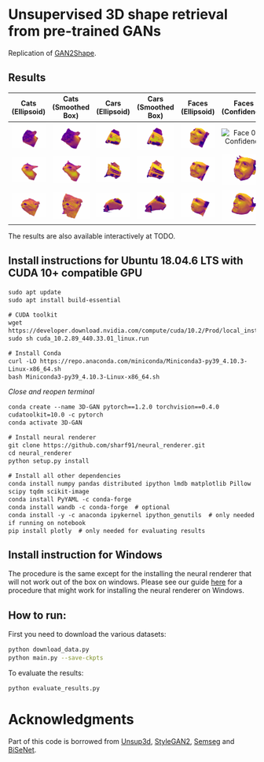 # Unsupervised 3D shape retrieval from pre-trained GANs
Replication of [GAN2Shape](https://github.com/XingangPan/GAN2Shape).

## Results
| Cats (Ellipsoid) | Cats (Smoothed Box) | Cars (Ellipsoid) | Cars (Smoothed Box) | Faces (Ellipsoid) | Faces (Confidence) |
| :---: | :---: | :---: | :---: | :---: | :---: |
| ![Cat 0 - Ellipsoid](docs/Cat%20-%20Ellipsoid/plotly__im_0.gif) | ![Cat 0 - Smoothed Box](docs/Cat%20-%20Smoothed%20box/plotly__im_0.gif) | ![Car 0 - Ellipsoid](docs/Car%20-%20Ellipsoid/plotly__im_0.gif) | ![Car 0 - Smoothed Box](docs/Car%20-%20Smoothed%20box/plotly__im_0.gif) | ![Face 0 - Ellipsoid](docs/Face%20-%20Ellipsoid/plotly__im_0.gif) | ![Face 0 - Confidence](docs/Face%20-%20Confidence/plotly__im_0.gif) | 
| ![Cat 1 - Ellipsoid](docs/Cat%20-%20Ellipsoid/plotly__im_1.gif) | ![Cat 1 - Smoothed Box](docs/Cat%20-%20Smoothed%20box/plotly__im_1.gif) | ![Car 4 - Ellipsoid](docs/Car%20-%20Ellipsoid/plotly__im_4.gif) | ![Car 4 - Smoothed Box](docs/Car%20-%20Smoothed%20box/plotly__im_4.gif) | ![Face 1 - Ellipsoid](docs/Face%20-%20Ellipsoid/plotly__im_1.gif) | ![Face 1 - Confidence](docs/Face%20-%20Confidence/plotly__im_1.gif) |
| ![Cat 2 - Ellipsoid](docs/Cat%20-%20Ellipsoid/plotly__im_2.gif) | ![Cat 2 - Smoothed Box](docs/Cat%20-%20Smoothed%20box/plotly__im_2.gif) | ![Car 5 - Ellipsoid](docs/Car%20-%20Ellipsoid/plotly__im_5.gif) | ![Car 5 - Smoothed Box](docs/Car%20-%20Smoothed%20box/plotly__im_5.gif) | ![Face 2 - Ellipsoid](docs/Face%20-%20Ellipsoid/plotly__im_2.gif) | ![Face 2 - Confidence](docs/Face%20-%20Confidence/plotly__im_2.gif) |

The results are also available interactively at TODO.
## Install instructions for Ubuntu 18.04.6 LTS with CUDA 10+ compatible GPU
```
sudo apt update
sudo apt install build-essential
```
```
# CUDA toolkit
wget https://developer.download.nvidia.com/compute/cuda/10.2/Prod/local_installers/cuda_10.2.89_440.33.01_linux.run
sudo sh cuda_10.2.89_440.33.01_linux.run
```
```
# Install Conda
curl -LO https://repo.anaconda.com/miniconda/Miniconda3-py39_4.10.3-Linux-x86_64.sh
bash Miniconda3-py39_4.10.3-Linux-x86_64.sh
```
*Close and reopen terminal*
```
conda create --name 3D-GAN pytorch==1.2.0 torchvision==0.4.0 cudatoolkit=10.0 -c pytorch
conda activate 3D-GAN
```
```
# Install neural renderer
git clone https://github.com/sharf91/neural_renderer.git
cd neural_renderer
python setup.py install
```
```
# Install all other dependencies
conda install numpy pandas distributed ipython lmdb matplotlib Pillow scipy tqdm scikit-image
conda install PyYAML -c conda-forge
conda install wandb -c conda-forge  # optional
conda install -y -c anaconda ipykernel ipython_genutils  # only needed if running on notebook
pip install plotly  # only needed for evaluating results
```

## Install instruction for Windows
The procedure is the same except for the installing the neural renderer that will not work out of the box on windows.
Please see our guide [here](https://github.com/alessioGalatolo/GAN-2D-to-3D/tree/nr-windows-instructions) for a procedure that might work for installing the neural renderer on Windows.

## How to run:
First you need to download the various datasets:
```sh
python download_data.py
python main.py --save-ckpts
```
To evaluate the results:
```
python evaluate_results.py
```
# Acknowledgments
Part of this code is borrowed from [Unsup3d](https://github.com/elliottwu/unsup3d), [StyleGAN2](https://github.com/rosinality/stylegan2-pytorch), [Semseg](https://github.com/hszhao/semseg) and [BiSeNet](https://github.com/zllrunning/face-parsing.PyTorch).
